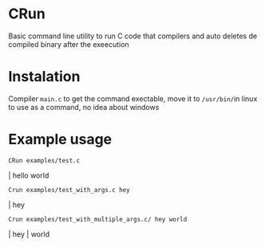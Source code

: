 # CRun
Basic command line utility to run C code that compilers and auto deletes de compiled binary after the exeecution


# Instalation

Compiler `main.c` to get the command exectable, move it to `/usr/bin/`in linux to use as a command, no idea about windows

# Example usage

`CRun examples/test.c`

|  hello world

`Crun examples/test_with_args.c hey`

| hey

`Crun examples/test_with_multiple_args.c/ hey world`

| hey
| world
